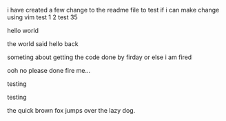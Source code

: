 i have created a few change to the readme file to test if i can make change using vim
 test 1 2
 test 35

 hello world

the world said hello back 


someting about getting the code done by firday or else i am fired

ooh no please done fire me...

testing 

testing 


the quick brown fox jumps over the lazy dog.


